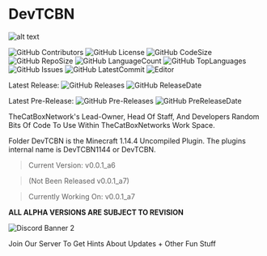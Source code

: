 # DevTCBN
![alt text](https://cdn.discordapp.com/icons/582489654742220810/db38a3109d4f414a9b5be7b8d2d03aea.png "TheCatBoxNetwork Development Team")

![GitHub Contributors](https://img.shields.io/github/contributors/TarixCat/devtcbn) ![GitHub License](https://img.shields.io/github/license/TarixCat/devtcbn) ![GitHub CodeSize](https://img.shields.io/github/languages/code-size/TarixCat/devtcbn) ![GitHub RepoSize](https://img.shields.io/github/repo-size/TarixCat/devtcbn) ![GitHub LanguageCount](https://img.shields.io/github/languages/count/TarixCat/devtcbn) ![GitHub TopLanguages](https://img.shields.io/github/languages/top/TarixCat/devtcbn) ![GitHub Issues](https://img.shields.io/github/issues/TarixCat/devtcbn) ![GitHub LatestCommit](https://img.shields.io/github/last-commit/TarixCat/devtcbn) ![Editor](https://img.shields.io/badge/Editor-Eclipse-423181?style=flat&logo=eclipse)

Latest Release: ![GitHub Releases](https://img.shields.io/github/v/release/TarixCat/devtcbn) ![GitHub ReleaseDate](https://img.shields.io/github/release-date/TarixCat/devtcbn) 

Latest Pre-Release: ![GitHub Pre-Releases](https://img.shields.io/github/v/release/TarixCat/devtcbn?include_prereleases) ![GitHub PreReleaseDate](https://img.shields.io/github/release-date-pre/TarixCat/devtcbn)

TheCatBoxNetwork's Lead-Owner, Head Of Staff, And Developers Random Bits Of Code To Use Within TheCatBoxNetworks Work Space.

Folder DevTCBN is the Minecraft 1.14.4 Uncompiled Plugin.
The plugins internal name is DevTCBN1144 or DevTCBN.

> Current Version: v0.0.1_a6 

> (Not Been Released v0.0.1_a7)

> Currently Working On: v0.0.1_a7

**ALL ALPHA VERSIONS ARE SUBJECT TO REVISION**

![Discord Banner 2](https://discordapp.com/api/guilds/582489654742220810/widget.png?style=banner2)

Join Our Server To Get Hints About Updates + Other Fun Stuff
